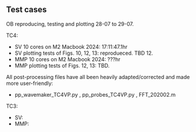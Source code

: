 ## Test cases
OB reproducing, testing and plotting 28-07 to 29-07.

TC4:
- SV 10 cores on M2 Macbook 2024: 17:11:47.1hr
- SV plotting tests of Figs. 10, 12, 13: reprodueced. TBD 12.
- MMP 10 cores on M2 Macbook 2024: ???hr
- MMP plotting tests of Figs. 12, 13: TBD.

All post-processing files have all been heavily adapted/corrected and made more user-friendly:
- pp_wavemaker_TC4VP.py , pp_probes_TC4VP.py , FFT_202002.m



TC3:
- SV: 
- MMP: 
